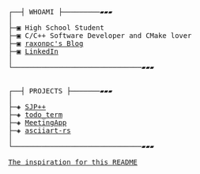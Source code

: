 <pre>

┌──┤ WHOAMI ├─────────▰▰▰
│
├─▣ High School Student
├─▣ C/C++ Software Developer and CMake lover
├─▣ <a href="https://raxonpc.tech/">raxonpc's Blog</a>
├─▣ <a href="https://www.linkedin.com/in/tomasz-or%C5%82owski-a6287a236/">LinkedIn</a>
│
└───────────────────────────────▰▰▰


┌──┤ PROJECTS ├───────▰▰▰
│
├─◈ <a href="https://github.com/raxonpc/sjpp">SJP++</a>
├─◈ <a href="https://github.com/raxonpc/todo_term">todo_term</a>
├─◈ <a href="https://github.com/raxonpc/MeetingApp">MeetingApp</a>
├─◈ <a href="https://github.com/raxonpc/asciiart-rs">asciiart-rs</a>
│
└───────────────────────────────▰▰▰

<a href="https://github.com/thewhiteh4t">The inspiration for this README</a>

</pre>
